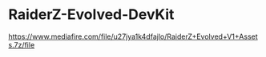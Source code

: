 # RaiderZ-Evolved-DevKit

https://www.mediafire.com/file/u27jya1k4dfajlo/RaiderZ+Evolved+V1+Assets.7z/file